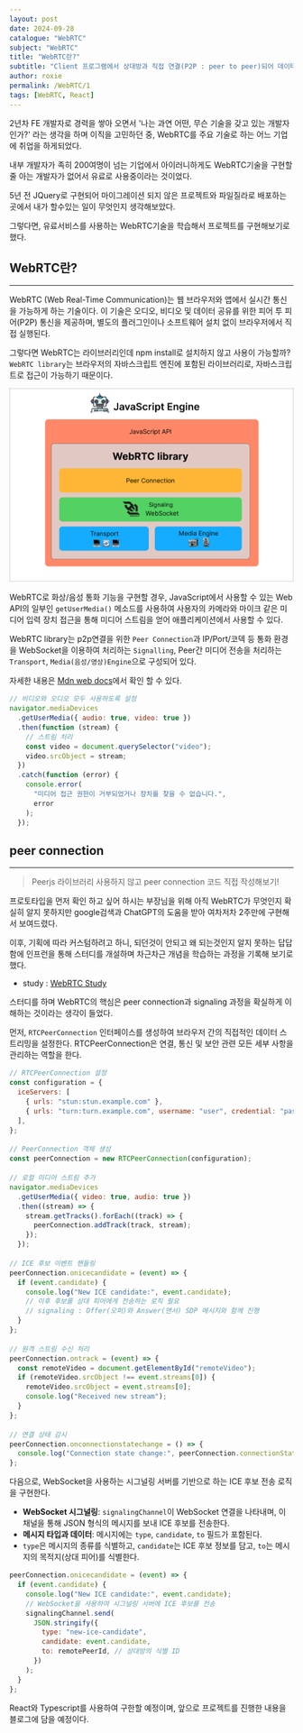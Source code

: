 ```yaml
---
layout: post
date: 2024-09-28
catalogue: "WebRTC"
subject: "WebRTC"
title: "WebRTC란?"
subtitle: "Client 프로그램에서 상대방과 직접 연결(P2P : peer to peer)되어 데이터를 주고받는 기술."
author: roxie
permalink: /WebRTC/1
tags: [WebRTC, React]
---
```


2년차 FE 개발자로 경력을 쌓아 오면서 '나는 과연 어떤, 무슨 기술을 갖고 있는 개발자인가?' 라는 생각을 하며 이직을 고민하던 중, WebRTC를 주요 기술로 하는 어느 기업에 취업을 하게되었다.

내부 개발자가 족히 200여명이 넘는 기업에서 아이러니하게도 WebRTC기술을 구현할 줄 아는 개발자가 없어서 유료로 사용중이라는 것이었다.

5년 전 JQuery로 구현되어 마이그레이션 되지 않은 프로젝트와 파일질라로 배포하는 곳에서 내가 할수있는 일이 무엇인지 생각해보았다.

그렇다면, 유료서비스를 사용하는 WebRTC기술을 학습해서 프로젝트를 구현해보기로 했다.

## WebRTC란?

---

WebRTC (Web Real-Time Communication)는 웹 브라우저와 앱에서 실시간 통신을 가능하게 하는 기술이다. 이 기술은 오디오, 비디오 및 데이터 공유를 위한 피어 투 피어(P2P) 통신을 제공하며, 별도의 플러그인이나 소프트웨어 설치 없이 브라우저에서 직접 실행된다.

그렇다면 WebRTC는 라이브러리인데 npm install로 설치하지 않고 사용이 가능할까?
`WebRTC library`는 브라우저의 자바스크립트 엔진에 포함된 라이브러리로, 자바스크립트로 접근이 가능하기 때문이다.

 <img src="/assets/img/content/WebRTC/001/001.png" alt="">
 
WebRTC로 화상/음성 통화 기능을 구현할 경우, JavaScript에서 사용할 수 있는 Web API의 일부인 `getUserMedia()` 메소드를 사용하여 사용자의 카메라와 마이크 같은 미디어 입력 장치 접근을 통해 미디어 스트림을 얻어 애플리케이션에서 사용할 수 있다.

WebRTC library는 p2p연결을 위한 `Peer Connection`과 IP/Port/코덱 등 통화 환경을 WebSocket을 이용하여 처리하는 `Signalling`, Peer간 미디어 전송을 처리하는 `Transport`, `Media(음성/영상)Engine`으로 구성되어 있다.

자세한 내용은 [Mdn web docs](https://developer.mozilla.org/en-US/docs/Web/API/MediaDevices/getUserMedia)에서 확인 할 수 있다.

```javascript
// 비디오와 오디오 모두 사용하도록 설정
navigator.mediaDevices
  .getUserMedia({ audio: true, video: true })
  .then(function (stream) {
    // 스트림 처리
    const video = document.querySelector("video");
    video.srcObject = stream;
  })
  .catch(function (error) {
    console.error(
      "미디어 접근 권한이 거부되었거나 장치를 찾을 수 없습니다.",
      error
    );
  });
```

## peer connection

---

> Peerjs 라이브러리 사용하지 않고 peer connection 코드 직접 작성해보기!

프로토타입을 먼저 확인 하고 싶어 하시는 부장님을 위해 아직 WebRTC가 무엇인지 확실히 알지 못하지만 google검색과 ChatGPT의 도움을 받아 여차저차 2주만에 구현해서 보여드렸다.

이후, 기획에 따라 커스텀하려고 하니, 되던것이 안되고 왜 되는것인지 알지 못하는 답답함에 인프런을 통해 스터디를 개설하며 차근차근 개념을 학습하는 과정을 기록해 보기로 했다.

- study : [WebRTC Study](https://roxiedev.notion.site/WebRTC-Study-f98d8917e0604aa69db6a17a1093a3cb)

스터디를 하며 WebRTC의 핵심은 peer connection과 signaling 과정을 확실하게 이해하는 것이라는 생각이 들었다.

먼저, `RTCPeerConnection` 인터페이스를 생성하여 브라우저 간의 직접적인 데이터 스트리밍을 설정한다.
RTCPeerConnection은 연결, 통신 및 보안 관련 모든 세부 사항을 관리하는 역할을 한다.

<!-- <div class="file-name">protos/person.proto</div> -->

```javascript
// RTCPeerConnection 설정
const configuration = {
  iceServers: [
    { urls: "stun:stun.example.com" },
    { urls: "turn:turn.example.com", username: "user", credential: "pass" },
  ],
};

// PeerConnection 객체 생성
const peerConnection = new RTCPeerConnection(configuration);

// 로컬 미디어 스트림 추가
navigator.mediaDevices
  .getUserMedia({ video: true, audio: true })
  .then((stream) => {
    stream.getTracks().forEach((track) => {
      peerConnection.addTrack(track, stream);
    });
  });

// ICE 후보 이벤트 핸들링
peerConnection.onicecandidate = (event) => {
  if (event.candidate) {
    console.log("New ICE candidate:", event.candidate);
    // 이후 후보를 상대 피어에게 전송하는 로직 필요
    // signaling : Offer(오퍼)와 Answer(앤서) SDP 메시지와 함께 진행
  }
};

// 원격 스트림 수신 처리
peerConnection.ontrack = (event) => {
  const remoteVideo = document.getElementById("remoteVideo");
  if (remoteVideo.srcObject !== event.streams[0]) {
    remoteVideo.srcObject = event.streams[0];
    console.log("Received new stream");
  }
};

// 연결 상태 감시
peerConnection.onconnectionstatechange = () => {
  console.log("Connection state change:", peerConnection.connectionState);
};
```

다음으로, WebSocket을 사용하는 시그널링 서버를 기반으로 하는 ICE 후보 전송 로직을 구현한다.

- **WebSocket 시그널링**: `signalingChannel`이 WebSocket 연결을 나타내며, 이 채널을 통해 JSON 형식의 메시지를 보내 ICE 후보를 전송한다.
- **메시지 타입과 데이터**: 메시지에는 `type`, `candidate`, `to` 필드가 포함된다.&#x20;
- `type`은 메시지의 종류를 식별하고, `candidate`는 ICE 후보 정보를 담고, `to`는 메시지의 목적지(상대 피어)를 식별한다.

```javascript
peerConnection.onicecandidate = (event) => {
  if (event.candidate) {
    console.log("New ICE candidate:", event.candidate);
    // WebSocket을 사용하여 시그널링 서버에 ICE 후보를 전송
    signalingChannel.send(
      JSON.stringify({
        type: "new-ice-candidate",
        candidate: event.candidate,
        to: remotePeerId, // 상대방의 식별 ID
      })
    );
  }
};
```

React와 Typescript를 사용하여 구한할 예정이며, 앞으로 프로젝트를 진행한 내용을 블로그에 담을 예정이다.
